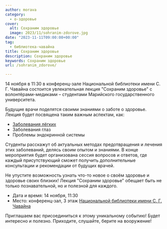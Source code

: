 ```yaml
---
author: morava
category:
  - о-здоровье
cover:
  alt: Сохраним здоровье
  image: 2023/11/sohranim-zdorove.jpg
date: "2023-11-11T09:00:00+00:00"
tag:
  - библиотека-чавайна
title: Сохраним здоровье
description: Сохраним здоровье
keywords: Сохраним здоровье
url: /sohranim_zdorove/

---
```

14 ноября в 11:30 в конференц-зале Национальной библиотеки имени С. Г. Чавайна состоится увлекательная лекция "Сохраним здоровье" с волонтёрами-медиками – студентами Марийского государственного университета.

Будущие врачи поделятся своими знаниями о заботе о здоровье. Лекция будет посвящена таким важным аспектам, как:

- [Заболевания лёгких](https://www.who.int/ru/news-room/fact-sheets/detail/chronic-obstructive-pulmonary-disease-(copd))
- Заболевания глаз
- Проблемы эндокринной системы

Студенты расскажут об актуальных методах предотвращения и лечения этих заболеваний, делясь своим опытом и знаниями. В конце мероприятия будет организована сессия вопросов и ответов, где каждый присутствующий сможет получить дополнительные консультации и рекомендации от будущих врачей.

Не упустите возможность узнать что-то новое о своём здоровье и здоровье своих близких! Лекция "Сохраним здоровье" обещает быть не только познавательной, но и полезной для каждого.

- Дата и время: 14 ноября, 11:30
- Место: конференц-зал, 3 этаж [Национальной библиотеки имени С. Г. Чавайна](/naczionalnaya-bibliotekaim-s-g-chavajna/)

Приглашаем вас присоединиться к этому уникальному событию! Будет интересно и полезно. Приходите, слушайте, берите на вооружение!
